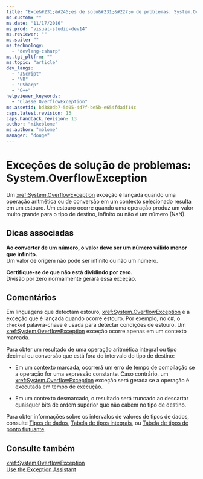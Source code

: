 ```yaml
---
title: "Exce&#231;&#245;es de solu&#231;&#227;o de problemas: System.OverflowException | Microsoft Docs"
ms.custom: ""
ms.date: "11/17/2016"
ms.prod: "visual-studio-dev14"
ms.reviewer: ""
ms.suite: ""
ms.technology: 
  - "devlang-csharp"
ms.tgt_pltfrm: ""
ms.topic: "article"
dev_langs: 
  - "JScript"
  - "VB"
  - "CSharp"
  - "C++"
helpviewer_keywords: 
  - "Classe OverflowException"
ms.assetid: bd380db7-5d05-4d7f-be5b-e654fdadf14c
caps.latest.revision: 13
caps.handback.revision: 13
author: "mikeblome"
ms.author: "mblome"
manager: "douge"
---
```

# Exce&#231;&#245;es de solu&#231;&#227;o de problemas: System.OverflowException
Um <xref:System.OverflowException> exceção é lançada quando uma operação aritmética ou de conversão em um contexto selecionado resulta em um estouro. Um estouro ocorre quando uma operação produz um valor muito grande para o tipo de destino, infinito ou não é um número \(NaN\).  
  
## Dicas associadas  
 **Ao converter de um número, o valor deve ser um número válido menor que infinito.**  
 Um valor de origem não pode ser infinito ou não um número.  
  
 **Certifique\-se de que não está dividindo por zero.**  
 Divisão por zero normalmente gerará essa exceção.  
  
## Comentários  
 Em linguagens que detectam estouro, <xref:System.OverflowException> é a exceção que é lançada quando ocorre estouro. Por exemplo, no c\#, o `checked` palavra\-chave é usada para detectar condições de estouro. Um <xref:System.OverflowException> exceção ocorre apenas em um contexto marcada.  
  
 Para obter um resultado de uma operação aritmética integral ou tipo decimal ou conversão que está fora do intervalo do tipo de destino:  
  
-   Em um contexto marcada, ocorrerá um erro de tempo de compilação se a operação for uma expressão constante. Caso contrário, um <xref:System.OverflowException> exceção será gerada se a operação é executada em tempo de execução.  
  
-   Em um contexto desmarcado, o resultado será truncado ao descartar quaisquer bits de ordem superior que não cabem no tipo de destino.  
  
 Para obter informações sobre os intervalos de valores de tipos de dados, consulte [Tipos de dados](../Topic/Data%20Type%20Summary%20\(Visual%20Basic\).md), [Tabela de tipos integrais](../Topic/Integral%20Types%20Table%20\(C%23%20Reference\).md), ou [Tabela de tipos de ponto flutuante](../Topic/Floating-Point%20Types%20Table%20\(C%23%20Reference\).md).  
  
## Consulte também  
 <xref:System.OverflowException>   
 [Use the Exception Assistant](../Topic/How%20to:%20Use%20the%20Exception%20Assistant.md)